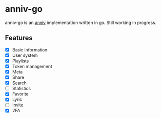 # anniv-go

anniv-go is an [anniv][anniv] implementation written in go. Still working in progress.

[anniv]: https://book.anni.rs/06.anniv/00.readme.html

## Features

- [x] Basic information
- [x] User system
- [x] Playlists
- [x] Token management
- [x] Meta
- [x] Share
- [x] Search
- [ ] Statistics
- [x] Favorite
- [x] Lyric
- [ ] Invite
- [x] 2FA
